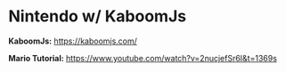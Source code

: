 # Nintendo w/ KaboomJs

**KaboomJs:** https://kaboomjs.com/

**Mario Tutorial:** https://www.youtube.com/watch?v=2nucjefSr6I&t=1369s
